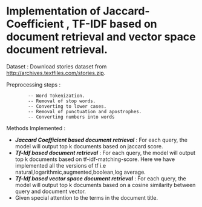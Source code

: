 # Implementation of Jaccard-Coefficient , TF-IDF based on document retrieval and vector space document retrieval.

Dataset : Download stories dataset from http://archives.textfiles.com/stories.zip.


Preprocessing steps :

            -- Word Tokenization.
            -- Removal of stop words.
            -- Converting to lower cases.
            -- Removal of punctuation and apostrophes.
            -- Converting numbers into words
            
            
Methods Implemented :

 - ***Jaccard Coefficient based document retrieval*** : For each query, the model will output top k documents based on jaccard score.
 - ***Tf-Idf based document retrieval*** : For each query, the model will output top k documents based on tf-idf-matching-score. Here we have implemented all the versions of tf i.e natural,logarithmic,augmented,boolean,log average.
 - ***Tf-Idf based vector space document retrieval*** : For each query, the model will output top k documents based on a cosine similarity between query and document vector.
 - Given special attention to the terms in the document title.
 
 








